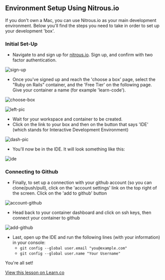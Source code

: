 ## Environment Setup Using Nitrous.io

If you don't own a Mac, you can use Nitrous.io as your main development environment. Below you'll find the steps you need to take in order to set up your development 'box'.

### Initial Set-Up
+ Navigate to and sign up for [nitrous.io](https://nitrous.io/). Sign up, and confirm with two factor authentication.

![sign-up](https://curriculum-content.s3.amazonaws.com/pre-college/teacher-fellowship/sign_up.png)

+ Once you've signed up and reach the 'choose a box' page, select the "Ruby on Rails" container, and the 'Free Tier' on the following page. Give your container a name (for example 'learn-code').

![choose-box](https://curriculum-content.s3.amazonaws.com/pre-college/teacher-fellowship/choose_box.png)

![left-pic](https://curriculum-content.s3.amazonaws.com/pre-college/teacher-fellowship/left_side.png)
+ Wait for your workspace and container to be created.
+ Click on the link to your box and then on the button that says 'IDE' (which stands for Interactive Development Environment)

![dash-pic](https://curriculum-content.s3.amazonaws.com/pre-college/teacher-fellowship/dash.png)

+ You'll now be in the IDE. It will look something like this:

![ide](https://curriculum-content.s3.amazonaws.com/pre-college/teacher-fellowship/ide.png)

### Connecting to Github
+ Finally, to set up a connection with your github account (so you can clone/push/pull), click on the 'account settings' link on the top right of the screen. Click on the 'add to github' button

![account-github](https://curriculum-content.s3.amazonaws.com/pre-college/teacher-fellowship/account_settings.png)

+ Head back to your container dashboard and click on ssh keys, then connect your container to github

![add-github](https://curriculum-content.s3.amazonaws.com/pre-college/teacher-fellowship/ssh_keys.png)

+ Last, open up the IDE and run the following lines (with your information) in your console:
  + `git config --global user.email "you@example.com"`
  + `git config --global user.name "Your Username"`


You're all set!

<a href='https://learn.co/lessons/tf-using-nitrous-io' data-visibility='hidden'>View this lesson on Learn.co</a>
